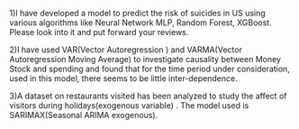 
1)I have developed a model to predict the risk of suicides in US using various algorithms like Neural Network MLP, Random Forest, XGBoost.
Please look into it and put forward your reviews.


2)I have used VAR(Vector Autoregression ) and VARMA(Vector Autoregression Moving Average) to investigate causality between Money Stock and spending and found that for the time period under consideration, used in this model, there seems to be little inter-dependence.


3)A dataset on restaurants visited has been analyzed to study the affect of visitors during holidays(exogenous variable) . The model used is SARIMAX(Seasonal ARIMA exogenous).
